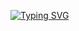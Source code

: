 <a href="https://github.com/Vaibhavi-Sita"><img src="https://readme-typing-svg.demolab.com?font=Space+Mono&size=25&duration=3500&pause=200&color=DB6B7A&width=600&height=100&lines=Hello+World!;Here's+my+work+as+a+Full+Stack+Dev;...and+a+few+hobby+projects+(%3A;(%E3%80%82%E3%83%BB%E3%83%BB)_%E4%B8%94" alt="Typing SVG" /></a>
